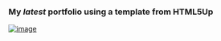 
<h3> My <em>latest</em> portfolio using a template from HTML5Up</h3>
<p><a title="ShaeSmith" href="https://html5up.net/big-picture">

![image](https://github.com/thereisnoShannon/thereisnoShannon.github.io/assets/75339573/86db97fc-ba2c-401c-a0d5-178160f467eb)


